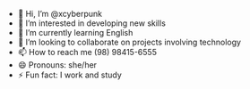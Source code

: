 - 👋 Hi, I’m @xcyberpunk
- 👀 I’m interested in developing new skills
- 🌱 I’m currently learning English
- 💞️ I’m looking to collaborate on projects involving technology
- 📫 How to reach me (98) 98415-6555
- 😄 Pronouns: she/her
- ⚡ Fun fact: I work and study

<!---
xcyberpunk/xcyberpunk is a ✨ special ✨ repository because its `README.md` (this file) appears on your GitHub profile.
You can click the Preview link to take a look at your changes.
--->

